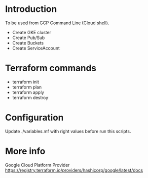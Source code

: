 # Introduction

To be used from GCP Command Line (Cloud shell).

* Create GKE cluster
* Create Pub/Sub
* Create Buckets
* Create ServiceAccount

# Terraform commands

* terraform init
* terraform plan
* terraform apply
* terraform destroy

# Configuration

Update ./variables.mf with right values before run this scripts.

# More info

Google Cloud Platform Provider
https://registry.terraform.io/providers/hashicorp/google/latest/docs